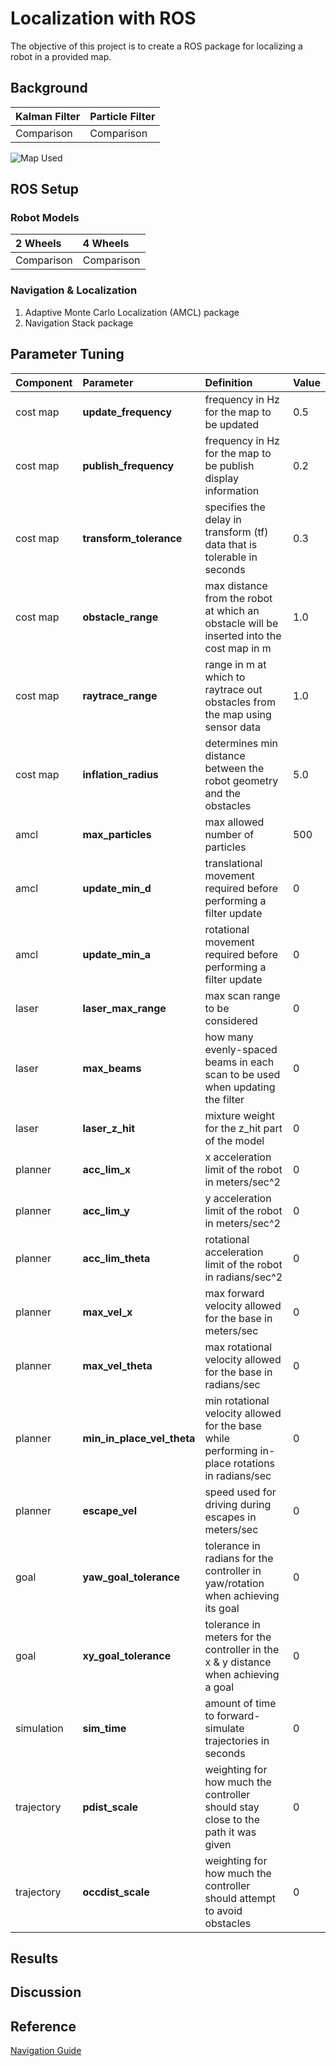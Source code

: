 # Localization with ROS
The objective of this project is to create a ROS package for localizing a robot in a provided map.  

## Background
Kalman Filter | Particle Filter
:------------|:---------------
Comparison | Comparison

![Map Used]()

## ROS Setup

### Robot Models
2 Wheels | 4 Wheels
:------------|:---------------
Comparison | Comparison

### Navigation & Localization
1. Adaptive Monte Carlo Localization (AMCL) package
2. Navigation Stack package 

## Parameter Tuning
Component | Parameter | Definition | Value
:--------|:---------|:----------|:--------
cost map | **update_frequency** | frequency in Hz for the map to be updated | 0.5
cost map | **publish_frequency** | frequency in Hz for the map to be publish display information | 0.2
cost map | **transform_tolerance** | specifies the delay in transform (tf) data that is tolerable in seconds | 0.3
cost map | **obstacle_range** | max distance from the robot at which an obstacle will be inserted into the cost map in m | 1.0
cost map | **raytrace_range** | range in m at which to raytrace out obstacles from the map using sensor data | 1.0
cost map | **inflation_radius** | determines min distance between the robot geometry and the obstacles | 5.0
amcl | **max_particles** | max allowed number of particles | 500
amcl | **update_min_d** | translational movement required before performing a filter update | 0
amcl | **update_min_a** | rotational movement required before performing a filter update | 0
laser | **laser_max_range** | max scan range to be considered | 0
laser | **max_beams** | how many evenly-spaced beams in each scan to be used when updating the filter | 0
laser | **laser_z_hit** | mixture weight for the z_hit part of the model | 0
planner | **acc_lim_x** | x acceleration limit of the robot in meters/sec^2 | 0
planner | **acc_lim_y** | y acceleration limit of the robot in meters/sec^2 | 0
planner | **acc_lim_theta** | rotational acceleration limit of the robot in radians/sec^2 | 0
planner | **max_vel_x** | max forward velocity allowed for the base in meters/sec | 0
planner | **max_vel_theta** | max rotational velocity allowed for the base in radians/sec | 0
planner | **min_in_place_vel_theta** | min rotational velocity allowed for the base while performing in-place rotations in radians/sec | 0
planner | **escape_vel** | speed used for driving during escapes in meters/sec | 0
goal | **yaw_goal_tolerance** | tolerance in radians for the controller in yaw/rotation when achieving its goal | 0
goal | **xy_goal_tolerance** |  tolerance in meters for the controller in the x & y distance when achieving a goal | 0
simulation | **sim_time** |  amount of time to forward-simulate trajectories in seconds | 0
trajectory | **pdist_scale** | weighting for how much the controller should stay close to the path it was given | 0
trajectory | **occdist_scale** | weighting for how much the controller should attempt to avoid obstacles | 0

## Results

## Discussion

## Reference
[Navigation Guide](http://kaiyuzheng.me/documents/navguide.pdf)
